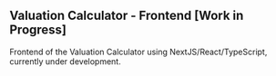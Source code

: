 ## Valuation Calculator - Frontend [Work in Progress]

Frontend of the Valuation Calculator using NextJS/React/TypeScript, currently under development.
